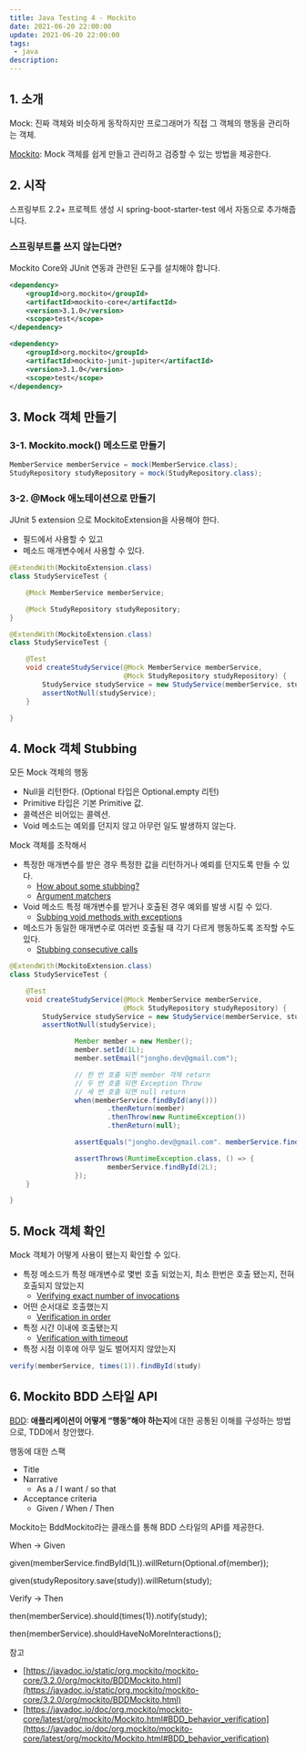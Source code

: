 ```yaml
---
title: Java Testing 4 - Mockito
date: 2021-06-20 22:00:00
update: 2021-06-20 22:00:00
tags:
 - java
description:
---
```


## 1. 소개

Mock: 진짜 객체와 비슷하게 동작하지만 프로그래머가 직접 그 객체의 행동을 관리하는 객체.

[Mockito](https://site.mockito.org/): Mock 객체를 쉽게 만들고 관리하고 검증할 수 있는 방법을 제공한다.

## 2. 시작

스프링부트 2.2+ 프로젝트 생성 시 spring-boot-starter-test 에서 자동으로 추가해줍니다.

### 스프링부트를 쓰지 않는다면?

Mockito Core와 JUnit 연동과 관련된 도구를 설치해야 합니다.

```xml
<dependency>
    <groupId>org.mockito</groupId>
    <artifactId>mockito-core</artifactId>
    <version>3.1.0</version>
    <scope>test</scope>
</dependency>

<dependency>
    <groupId>org.mockito</groupId>
    <artifactId>mockito-junit-jupiter</artifactId>
    <version>3.1.0</version>
    <scope>test</scope>
</dependency>
```

## 3. Mock 객체 만들기

### 3-1. Mockito.mock() 메소드로 만들기

```java
MemberService memberService = mock(MemberService.class);
StudyRepository studyRepository = mock(StudyRepository.class);
```

### 3-2. @Mock 애노테이션으로 만들기

JUnit 5 extension 으로 MockitoExtension을 사용해야 한다.

- 필드에서 사용할 수 있고
- 메소드 매개변수에서 사용할 수 있다.

```java
@ExtendWith(MockitoExtension.class)
class StudyServiceTest {

    @Mock MemberService memberService;

    @Mock StudyRepository studyRepository;
}
```

```java
@ExtendWith(MockitoExtension.class)
class StudyServiceTest {

    @Test
    void createStudyService(@Mock MemberService memberService,
                            @Mock StudyRepository studyRepository) {
        StudyService studyService = new StudyService(memberService, studyRepository);
        assertNotNull(studyService);
    }

}
```

## 4. Mock 객체 Stubbing

모든 Mock 객체의 행동

- Null을 리턴한다. (Optional 타입은 Optional.empty 리턴)
- Primitive 타입은 기본 Primitive 값.
- 콜렉션은 비어있는 콜렉션.
- Void 메소드는 예외를 던지지 않고 아무런 일도 발생하지 않는다.

Mock 객체를 조작해서

- 특정한 매개변수를 받은 경우 특정한 값을 리턴하거나 예뢰를 던지도록 만들 수 있다.
  - [How about some stubbing?](https://javadoc.io/doc/org.mockito/mockito-core/latest/org/mockito/Mockito.html#2)
  - [Argument matchers](https://javadoc.io/doc/org.mockito/mockito-core/latest/org/mockito/Mockito.html#3)
- Void 메소드 특정 매개변수를 받거나 호출된 경우 예외를 발생 시킬 수 있다.
  - [Subbing void methods with exceptions](https://javadoc.io/doc/org.mockito/mockito-core/latest/org/mockito/Mockito.html#5)
- 메소드가 동일한 매개변수로 여러번 호출될 때 각기 다르게 행동하도록 조작할 수도 있다.
  - [Stubbing consecutive calls](https://javadoc.io/doc/org.mockito/mockito-core/latest/org/mockito/Mockito.html#10)

```java
@ExtendWith(MockitoExtension.class)
class StudyServiceTest {

    @Test
    void createStudyService(@Mock MemberService memberService,
                            @Mock StudyRepository studyRepository) {
        StudyService studyService = new StudyService(memberService, studyRepository);
        assertNotNull(studyService);

				Member member = new Member();
				member.setId(1L);
				member.setEmail("jongho.dev@gmail.com");

				// 한 번 호출 되면 member 객체 return
				// 두 번 호출 되면 Exception Throw
				// 세 번 호출 되면 null return
				when(memberService.findById(any()))
						.thenReturn(member)
						.thenThrow(new RuntimeException())
						.thenReturn(null);

				assertEquals("jongho.dev@gmail.com". memberService.findById(1L).getEmail();

				assertThrows(RuntimeException.class, () => {
						memberService.findById(2L);
				});
    }

}
```

## 5. Mock 객체 확인

Mock 객체가 어떻게 사용이 됐는지 확인할 수 있다.

- 특정 메소드가 특정 매개변수로 몇번 호출 되었는지, 최소 한번은 호출 됐는지, 전혀 호출되지 않았는지
  - [Verifying exact number of invocations](https://javadoc.io/doc/org.mockito/mockito-core/latest/org/mockito/Mockito.html#exact_verification)
- 어떤 순서대로 호출했는지
  - [Verification in order](https://javadoc.io/doc/org.mockito/mockito-core/latest/org/mockito/Mockito.html#in_order_verification)
- 특정 시간 이내에 호출됐는지
  - [Verification with timeout](https://javadoc.io/doc/org.mockito/mockito-core/latest/org/mockito/Mockito.html#verification_timeout)
- 특정 시점 이후에 아무 일도 벌어지지 않았는지

```java
verify(memberService, times(1)).findById(study)
```

## 6. Mockito BDD 스타일 API

[BDD](https://en.wikipedia.org/wiki/Behavior-driven_development): **애플리케이션이 어떻게 “행동”해야 하는지**에 대한 공통된 이해를 구성하는 방법으로, TDD에서 창안했다.

행동에 대한 스팩

- Title
- Narrative
  - As a / I want / so that
- Acceptance criteria
  - Given / When / Then

Mockito는 BddMockito라는 클래스를 통해 BDD 스타일의 API를 제공한다.

When -> Given

given(memberService.findById(1L)).willReturn(Optional.of(member));

given(studyRepository.save(study)).willReturn(study);

Verify -> Then

then(memberService).should(times(1)).notify(study);

then(memberService).shouldHaveNoMoreInteractions();

참고

- [https://javadoc.io/static/org.mockito/mockito-core/3.2.0/org/mockito/BDDMockito.html](https://javadoc.io/static/org.mockito/mockito-core/3.2.0/org/mockito/BDDMockito.html)
- [https://javadoc.io/doc/org.mockito/mockito-core/latest/org/mockito/Mockito.html#BDD_behavior_verification](https://javadoc.io/doc/org.mockito/mockito-core/latest/org/mockito/Mockito.html#BDD_behavior_verification)
